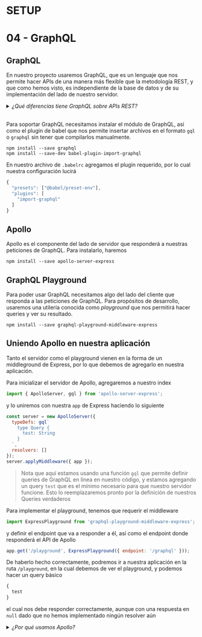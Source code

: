 # SETUP
# 04 - GraphQL

## GraphQL

En nuestro proyecto usaremos GraphQL, que es un lenguaje que nos permite hacer APIs de una manera más flexible que la metodología REST, y que como hemos visto, es independiente de la base de datos y de su implementación del lado de nuestro servidor.

<details>
  <summary><i>¿Qué diferencias tiene GraphQL sobre APIs REST?</i></summary> 
  <br />
  GraphQL nació debido a la complejidad inherente de manejar modelos de datos complejos en aplicaciones web modernas, resolviendo problemas como la necesidad de múltiples peticiones, flexibilidad para soportar diversos clientes, y la separación de cómo definimos los datos vs cómo se consumen.
  <b>Referencia</b>: [Diferencias entre GrapQL y REST](https://blog.apollographql.com/graphql-vs-rest-5d425123e34b)
</details>
<br />

Para soportar GraphQL necesitamos instalar el módulo de GraphQL, así como el plugin de babel que nos permite insertar archivos en el formato `gql` o `graphql` sin tener que compilarlos manualmente.

```
npm install --save graphql
npm install --save-dev babel-plugin-import-graphql

```

En nuestro archivo de `.babelrc` agregamos el plugin requerido, por lo cual nuestra configuración lucirá

```javascript
{
  "presets": ["@babel/preset-env"],
  "plugins": [
    "import-graphql"
  ]
}
```

## Apollo

Apollo es el componente del lado de servidor que responderá a nuestras peticiones de GraphQL. Para instalarlo, haremos

```
npm install --save apollo-server-express
```

## GraphQL Playground

Para poder usar GraphQL necesitamos algo del lado del cliente que responda a las peticiones de GraphQL. Para propósitos de desarrollo, usaremos una utilería conocida como _playground_ que nos permitirá hacer queries y ver su resultado.

```
npm install --save graphql-playground-middleware-express
```

## Uniendo Apollo en nuestra aplicación

Tanto el servidor como el playground vienen en la forma de un middleground de Express, por lo que debemos de agregarlo en nuestra aplicación.

Para inicializar el servidor de Apollo, agregaremos a nuestro index

```javascript
import { ApolloServer, gql } from 'apollo-server-express';
```

y lo uniremos con nuestra `app` de Express haciendo lo siguiente

```javascript
const server = new ApolloServer({
  typeDefs: gql`
    type Query {
      test: String
    }
  `,
  resolvers: []
});
server.applyMiddleware({ app });
```

> Nota que aquí estamos usando una función `gql` que permite definir queries de GraphQL en línea en nuestro código, y estamos agregando un query `test` que es el mínimo necesario para que nuestro servidor funcione. Esto lo reemplazaremos pronto por la definición de nuestros Queries verdaderos

Para implementar el playground, tenemos que requerir el middleware

```javascript
import ExpressPlayground from 'graphql-playground-middleware-express';
```

y definir el endpoint que va a responder a él, así como el endpoint donde responderá el API de Apollo

```javascript
app.get('/playground', ExpressPlayground({ endpoint: '/graphql' }));
```

De haberlo hecho correctamente, podremos ir a nuestra aplicación en la ruta `/playground`, en la cual debemos de ver el playground, y podemos hacer un query básico

```graphql
{
  test
}
```

el cual nos debe responder correctamente, aunque con una respuesta en `null` dado que no hemos implementado ningún resolver aún

<details>
  <summary><i>¿Por qué usamos Apollo?</i></summary> 
  <br />
  En el mundo de GraphQL, así como del mundo del web development en general, existen muchas opciones, y cada librería tiene sus ventajas. Apollo es una de las librerías de GraphQL más utilizadas, tiene cientos de plugins y librerías open source, y es usada en producción por grandes empresas. Para saber más sobre esta librería visita esta [página comparativa](https://www.robinwieruch.de/why-apollo-advantages-disadvantages-alternatives).
</details>
<br />